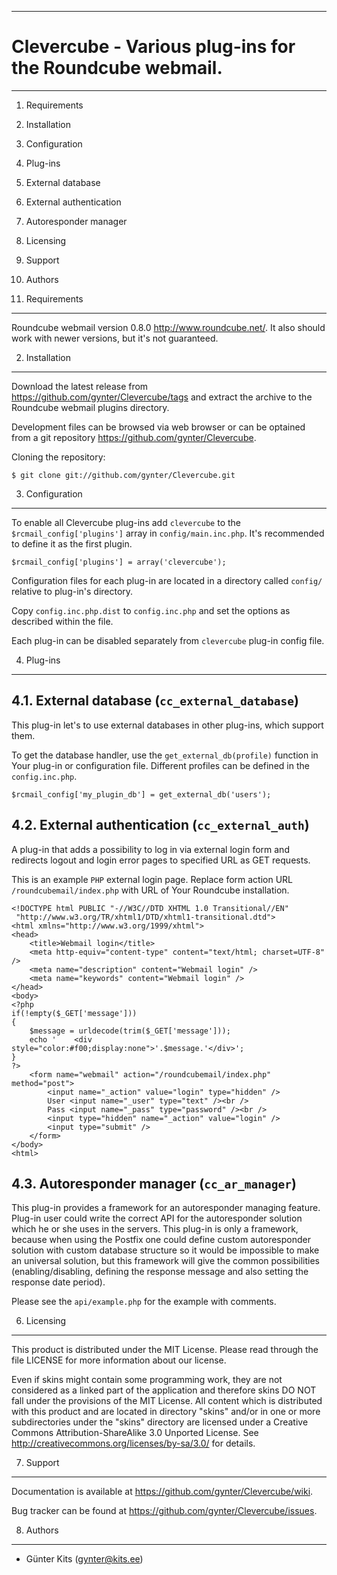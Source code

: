 ------------------------------------------------------------------------
Clevercube - Various plug-ins for the Roundcube webmail.
========================================================================
------------------------------------------------------------------------

1.  Requirements
2.  Installation
3.  Configuration
4.  Plug-ins
  1.  External database
  2.  External authentication
  3.  Autoresponder manager
5.  Licensing
6.  Support
7.  Authors


1. Requirements
---------------

Roundcube webmail version 0.8.0 <http://www.roundcube.net/>. It also 
should work with newer versions, but it's not guaranteed.


2. Installation
---------------

Download the latest release from 
<https://github.com/gynter/Clevercube/tags> and extract the 
archive to the Roundcube webmail plugins directory.

Development files can be browsed via web browser or can be optained 
from a git repository <https://github.com/gynter/Clevercube>.

Cloning the repository:

    $ git clone git://github.com/gynter/Clevercube.git


3. Configuration
----------------

To enable all Clevercube plug-ins add `clevercube` to the 
`$rcmail_config['plugins']` array in `config/main.inc.php`. It's 
recommended to define it as the first plugin.

    $rcmail_config['plugins'] = array('clevercube');

Configuration files for each plug-in are located in a directory 
called `config/` relative to plug-in's directory.

Copy `config.inc.php.dist` to `config.inc.php` and set the options 
as described within the file.

Each plug-in can be disabled separately from `clevercube` plug-in 
config file.


4. Plug-ins
-----------


4.1. External database (`cc_external_database`)
-----------------------------------------------

This plug-in let's to use external databases in other plug-ins, 
which support them.

To get the database handler, use the `get_external_db(profile)` 
function in Your plug-in or configuration file. Different profiles 
can be defined in the `config.inc.php`.

    $rcmail_config['my_plugin_db'] = get_external_db('users');


4.2. External authentication (`cc_external_auth`)
-------------------------------------------------

A plug-in that adds a possibility to log in via external login form 
and redirects logout and login error pages to specified URL as GET 
requests.

This is an example `PHP` external login page. Replace form action 
URL `/roundcubemail/index.php` with URL of Your Roundcube 
installation.

    <!DOCTYPE html PUBLIC "-//W3C//DTD XHTML 1.0 Transitional//EN"
     "http://www.w3.org/TR/xhtml1/DTD/xhtml1-transitional.dtd">
    <html xmlns="http://www.w3.org/1999/xhtml">
    <head>
        <title>Webmail login</title>
        <meta http-equiv="content-type" content="text/html; charset=UTF-8" />
        <meta name="description" content="Webmail login" />
        <meta name="keywords" content="Webmail login" />
    </head>
    <body>
    <?php
    if(!empty($_GET['message']))
    {
        $message = urldecode(trim($_GET['message']));
        echo '    <div style="color:#f00;display:none">'.$message.'</div>';
    }
    ?>
        <form name="webmail" action="/roundcubemail/index.php" method="post">
            <input name="_action" value="login" type="hidden" />
            User <input name="_user" type="text" /><br />
            Pass <input name="_pass" type="password" /><br />
            <input type="hidden" name="_action" value="login" />
            <input type="submit" />
        </form>
    </body>
    <html>


4.3. Autoresponder manager (`cc_ar_manager`)
--------------------------------------------

This plug-in provides a framework for an autoresponder managing 
feature. Plug-in user could write the correct API for the 
autoresponder solution which he or she uses in the servers. This 
plug-in is only a framework, because when using the Postfix one 
could define custom autoresponder solution with custom database 
structure so it would be impossible to make an universal solution, 
but this framework will give the common possibilities 
(enabling/disabling, defining the response message and also setting 
the response date period).

Please see the `api/example.php` for the example with comments.


6. Licensing
------------

This product is distributed under the MIT License. Please read 
through the file LICENSE for more information about our license.
 
Even if skins might contain some programming work, they are not 
considered as a linked part of the application and therefore skins 
DO NOT fall under the provisions of the MIT License. All content 
which is distributed with this product and are located in directory 
"skins" and/or in one or more subdirectories under the "skins" 
directory are licensed under a Creative Commons 
Attribution-ShareAlike 3.0 Unported License. See 
<http://creativecommons.org/licenses/by-sa/3.0/> for details.


7. Support
----------

Documentation is available at 
<https://github.com/gynter/Clevercube/wiki>.

Bug tracker can be found at 
<https://github.com/gynter/Clevercube/issues>.


8. Authors
----------

  - Günter Kits (gynter@kits.ee)
